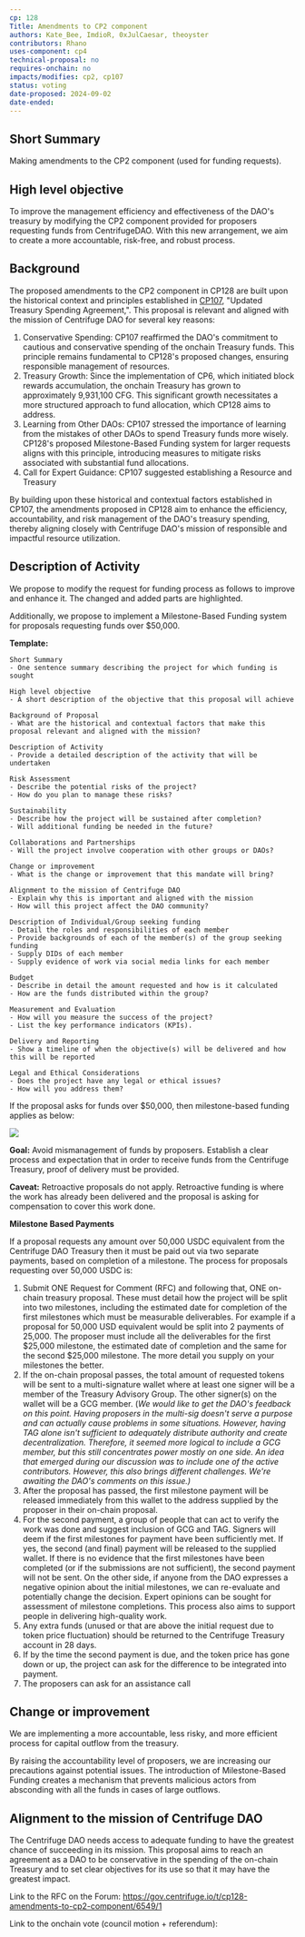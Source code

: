 ```yaml
---
cp: 128
Title: Amendments to CP2 component
authors: Kate_Bee, ImdioR, 0xJulCaesar, theoyster
contributors: Rhano
uses-component: cp4
technical-proposal: no
requires-onchain: no
impacts/modifies: cp2, cp107
status: voting
date-proposed: 2024-09-02
date-ended: 
---
```



## Short Summary

Making amendments to the CP2 component (used for funding requests).

## High level objective

To improve the management efficiency and effectiveness of the DAO's treasury by modifying the CP2 component provided for proposers requesting funds from CentrifugeDAO. With this new arrangement, we aim to create a more accountable, risk-free, and robust process.

## Background

The proposed amendments to the CP2 component in CP128 are built upon the historical context and principles established in [CP107](https://github.com/centrifuge/cps/blob/main/cps/CP107.md), "Updated Treasury Spending Agreement,". This proposal is relevant and aligned with the mission of Centrifuge DAO for several key reasons:

1. Conservative Spending: CP107 reaffirmed the DAO's commitment to cautious and conservative spending of the onchain Treasury funds. This principle remains fundamental to CP128's proposed changes, ensuring responsible management of resources.
2. Treasury Growth: Since the implementation of CP6, which initiated block rewards accumulation, the onchain Treasury has grown to approximately 9,931,100 CFG. This significant growth necessitates a more structured approach to fund allocation, which CP128 aims to address.
3. Learning from Other DAOs: CP107 stressed the importance of learning from the mistakes of other DAOs to spend Treasury funds more wisely. CP128's proposed Milestone-Based Funding system for larger requests aligns with this principle, introducing measures to mitigate risks associated with substantial fund allocations.
4. Call for Expert Guidance: CP107 suggested establishing a Resource and Treasury

By building upon these historical and contextual factors established in CP107, the amendments proposed in CP128 aim to enhance the efficiency, accountability, and risk management of the DAO's treasury spending, thereby aligning closely with Centrifuge DAO's mission of responsible and impactful resource utilization.

## Description of Activity

We propose to modify the request for funding process as follows to improve and enhance it. The changed and added parts are highlighted.

Additionally, we propose to implement a Milestone-Based Funding system for proposals requesting funds over $50,000.


**Template:**

```
Short Summary
- One sentence summary describing the project for which funding is sought

High level objective
- A short description of the objective that this proposal will achieve

Background of Proposal
- What are the historical and contextual factors that make this proposal relevant and aligned with the mission?

Description of Activity
- Provide a detailed description of the activity that will be undertaken

Risk Assessment
- Describe the potential risks of the project?
- How do you plan to manage these risks?

Sustainability
- Describe how the project will be sustained after completion?
- Will additional funding be needed in the future?

Collaborations and Partnerships
- Will the project involve cooperation with other groups or DAOs?

Change or improvement
- What is the change or improvement that this mandate will bring?

Alignment to the mission of Centrifuge DAO
- Explain why this is important and aligned with the mission
- How will this project affect the DAO community?

Description of Individual/Group seeking funding
- Detail the roles and responsibilities of each member
- Provide backgrounds of each of the member(s) of the group seeking funding
- Supply DIDs of each member
- Supply evidence of work via social media links for each member

Budget
- Describe in detail the amount requested and how is it calculated
- How are the funds distributed within the group?

Measurement and Evaluation
- How will you measure the success of the project?
- List the key performance indicators (KPIs).

Delivery and Reporting
- Show a timeline of when the objective(s) will be delivered and how this will be reported

Legal and Ethical Considerations
- Does the project have any legal or ethical issues?
- How will you address them?
```

If the proposal asks for funds over $50,000, then milestone-based funding applies as below:

![](../CP128/milestoneprocess.png)


**Goal:** Avoid mismanagement of funds by proposers. Establish a clear process and expectation that in order to receive funds from the Centrifuge Treasury, proof of delivery must be provided.

**Caveat:** Retroactive proposals do not apply. Retroactive funding is where the work has already been delivered and the proposal is asking for compensation to cover this work done.

**Milestone Based Payments**

If a proposal requests any amount over 50,000 USDC equivalent from the Centrifuge DAO Treasury then it must be paid out via two separate payments, based on completion of a milestone. The process for proposals requesting over 50,000 USDC is:

1. Submit ONE Request for Comment (RFC) and following that, ONE on-chain treasury proposal. These must detail how the project will be split into two milestones, including the estimated date for completion of the first milestones which must be measurable deliverables. For example if a proposal for 50,000 USD equivalent would be split into 2 payments of 25,000. The proposer must include all the deliverables for the first $25,000 milestone, the estimated date of completion and the same for the second $25,000 milestone. The more detail you supply on your milestones the better.
2. If the on-chain proposal passes, the total amount of requested tokens will be sent to a multi-signature wallet where at least one signer will be a member of the Treasury Advisory Group. The other signer(s) on the wallet will be a GCG member. (*We would like to get the DAO's feedback on this point. Having proposers in the multi-sig doesn't serve a purpose and can actually cause problems in some situations. However, having TAG alone isn't sufficient to adequately distribute authority and create decentralization. Therefore, it seemed more logical to include a GCG member, but this still concentrates power mostly on one side. An idea that emerged during our discussion was to include one of the active contributors. However, this also brings different challenges. We're awaiting the DAO's comments on this issue.)*
3. After the proposal has passed, the first milestone payment will be released immediately from this wallet to the address supplied by the proposer in their on-chain proposal.
5. For the second payment, a group of people that can act to verify the work was done and suggest inclusion of GCG and TAG. Signers will deem if the first milestones for payment have been sufficiently met. If yes, the second (and final) payment will be released to the supplied wallet. If there is no evidence that the first milestones have been completed (or if the submissions are not sufficient), the second payment will not be sent. On the other side, if anyone from the DAO expresses a negative opinion about the initial milestones, we can re-evaluate and potentially change the decision. Expert opinions can be sought for assessment of milestone completions. This process also aims to support people in delivering high-quality work.
6. Any extra funds (unused or that are above the initial request due to token price fluctuation) should be returned to the Centrifuge Treasury account in 28 days.
7. If by the time the second payment is due, and the token price has gone down or up, the project can ask for the difference to be integrated into payment.
8. The proposers can ask for an assistance call

## Change or improvement

We are implementing a more accountable, less risky, and more efficient process for capital outflow from the treasury.

By raising the accountability level of proposers, we are increasing our precautions against potential issues. The introduction of Milestone-Based Funding creates a mechanism that prevents malicious actors from absconding with all the funds in cases of large outflows.

## Alignment to the mission of Centrifuge DAO

The Centrifuge DAO needs access to adequate funding to have the greatest chance of succeeding in its mission. This proposal aims to reach an agreement as a DAO to be conservative in the spending of the on-chain Treasury and to set clear objectives for its use so that it may have the greatest impact.

Link to the RFC on the Forum: https://gov.centrifuge.io/t/cp128-amendments-to-cp2-component/6549/1

Link to the onchain vote (council motion + referendum): 



